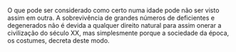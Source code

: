 ﻿O que pode ser considerado como certo numa idade pode não ser visto assim em outra. A sobrevivência de grandes números de deficientes e degenerados não é devida a qualquer direito natural para assim onerar a civilização do século XX, mas simplesmente porque a sociedade da época, os costumes, decreta deste modo.